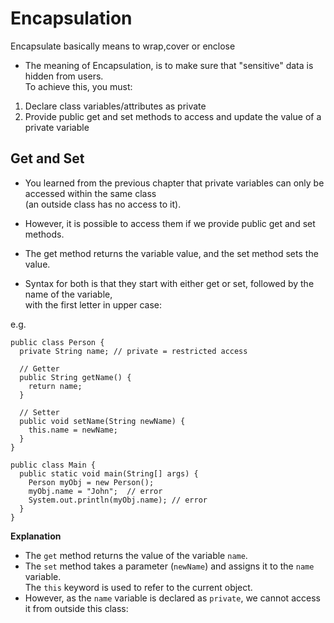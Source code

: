 # Encapsulation
Encapsulate basically means to wrap,cover or enclose

* The meaning of Encapsulation, is to make sure that "sensitive" data is hidden from users.  
To achieve this, you must:  
1. Declare class variables/attributes as private
2. Provide public get and set methods to access and update the value of a private variable

## Get and Set
* You learned from the previous chapter that private variables can only be accessed within the same class  
(an outside class has no access to it). 
* However, it is possible to access them if we provide public get and set methods.

* The get method returns the variable value, and the set method sets the value.

* Syntax for both is that they start with either get or set, followed by the name of the variable,  
with the first letter in upper case:

e.g.  
```
public class Person {
  private String name; // private = restricted access

  // Getter
  public String getName() {
    return name;
  }

  // Setter
  public void setName(String newName) {
    this.name = newName;
  }
}
```

```
public class Main {
  public static void main(String[] args) {
    Person myObj = new Person();
    myObj.name = "John";  // error
    System.out.println(myObj.name); // error 
  }
}
```
**Explanation**
* The `get` method returns the value of the variable `name`.  
* The `set` method takes a parameter (`newName`) and assigns it to the `name` variable.  
The `this` keyword is used to refer to the current object.
* However, as the `name` variable is declared as `private`, we cannot access it from outside this class:

